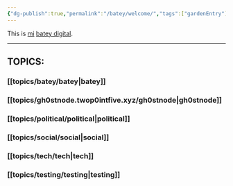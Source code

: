 ```yaml
---
{"dg-publish":true,"permalink":"/batey/welcome/","tags":["gardenEntry"],"created":"2024-10-13T11:23:18.521-04:00","updated":"2024-10-26T17:34:09.850-04:00"}
---
```


This is [mi](https://twop0intfive.xyz) [batey digital](https://elbatey.twop0intfive.xyz/topics/batey/what-is-this/).

---
## TOPICS:

### [[topics/batey/batey\|batey]]
### [[topics/gh0stnode.twop0intfive.xyz/gh0stnode\|gh0stnode]]
### [[topics/political/political\|political]]
### [[topics/social/social\|social]]
### [[topics/tech/tech\|tech]]
### [[topics/testing/testing\|testing]]